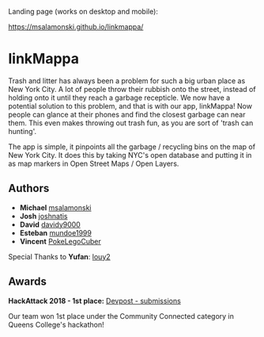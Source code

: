 Landing page (works on desktop and mobile):

https://msalamonski.github.io/linkmappa/

# linkMappa

Trash and litter has always been a problem for such a big urban place as New York City. A lot of people throw their rubbish onto the street, instead of holding onto it until they reach a garbage recepticle. We now have a potential solution to this problem, and that is with our app, linkMappa! Now people can glance at their phones and find the closest garbage can near them. This even makes throwing out trash fun, as you are sort of 'trash can hunting'.

The app is simple, it pinpoints all the garbage / recycling bins on the map of New York City. It does this by taking NYC's open database and putting it in as map markers in Open Street Maps / Open Layers.  

## Authors
* **Michael**   [msalamonski](https://github.com/msalamonski)
* **Josh**      [joshnatis](https://github.com/joshnatis)
* **David**     [davidy9000](https://github.com/davidy9000)
* **Esteban**   [mundoe1999](https://github.com/mundoe1999)
* **Vincent**   [PokeLegoCuber](https://github.com/PokeLegoCuber)

Special Thanks to **Yufan**: [louy2](https://github.com/louy2)

## Awards

**HackAttack 2018 - 1st place:**
 [Devpost - submissions](https://hackattack2018.devpost.com/submissions)

Our team won 1st place under the Community Connected category in Queens College's hackathon!
